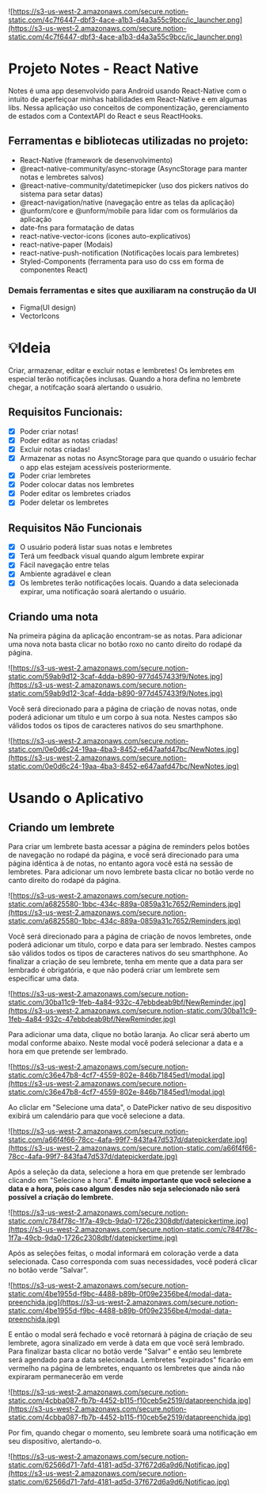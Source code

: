 ![https://s3-us-west-2.amazonaws.com/secure.notion-static.com/4c7f6447-dbf3-4ace-a1b3-d4a3a55c9bcc/ic_launcher.png](https://s3-us-west-2.amazonaws.com/secure.notion-static.com/4c7f6447-dbf3-4ace-a1b3-d4a3a55c9bcc/ic_launcher.png)

# Projeto Notes - React Native

Notes é uma app desenvolvido para Android usando React-Native com o intuito de aperfeiçoar minhas habilidades em React-Native e em algumas libs. Nessa aplicação uso conceitos de componentização, gerenciamento de estados com a ContextAPI do React e seus ReactHooks.

## Ferramentas e bibliotecas utilizadas no projeto:

- React-Native (framework de desenvolvimento)
- @react-native-community/async-storage (AsyncStorage para manter notas e lembretes salvos)
- @react-native-community/datetimepicker (uso dos pickers nativos do sistema para setar datas)
- @react-navigation/native (navegação entre as telas da aplicação)
- @unform/core e @unform/mobile para lidar com os formulários da aplicação
- date-fns para formatação de datas
- react-native-vector-icons (icones auto-explicativos)
- react-native-paper (Modais)
- react-native-push-notification (Notificações locais para lembretes)
- Styled-Components (ferramenta para uso do css em forma de componentes React)

### Demais ferramentas e sites que auxiliaram na construção da UI

- Figma(UI design)
- VectorIcons

# 💡Ideia

Criar, armazenar, editar e excluir notas e lembretes! Os lembretes em especial terão notificações inclusas. Quando a hora defina no lembrete chegar, a notifcação soará alertando o usuário.

## Requisitos Funcionais:

- [x]  Poder criar notas!
- [x]  Poder editar as notas criadas!
- [x]  Excluir notas criadas!
- [x]  Armazenar as notas no AsyncStorage para que quando o usuário fechar o app elas estejam acessíveis posteriormente.
- [x]  Poder criar lembretes
- [x]  Poder colocar datas nos lembretes
- [x]  Poder editar os lembretes criados
- [x]  Poder deletar os lembretes

## Requisitos Não Funcionais

- [x]  O usuário poderá listar suas notas e lembretes
- [x]  Terá um feedback visual quando algum lembrete expirar
- [x]  Fácil navegação entre telas
- [x]  Ambiente agradável e clean
- [x]  Os lembretes terão notificações locais. Quando a data selecionada expirar, uma notificação soará alertando o usuário.

## Criando uma nota

Na primeira página da aplicação encontram-se as notas. Para adicionar uma nova nota basta clicar no botão roxo no canto direito do rodapé da página.

![https://s3-us-west-2.amazonaws.com/secure.notion-static.com/59ab9d12-3caf-4dda-b890-977d457433f9/Notes.jpg](https://s3-us-west-2.amazonaws.com/secure.notion-static.com/59ab9d12-3caf-4dda-b890-977d457433f9/Notes.jpg)

Você será direcionado para a página de criação de novas notas, onde poderá adicionar um título e um corpo à sua nota. Nestes campos são válidos todos os tipos de caracteres nativos do seu smarthphone.

![https://s3-us-west-2.amazonaws.com/secure.notion-static.com/0e0d6c24-19aa-4ba3-8452-e647aafd47bc/NewNotes.jpg](https://s3-us-west-2.amazonaws.com/secure.notion-static.com/0e0d6c24-19aa-4ba3-8452-e647aafd47bc/NewNotes.jpg)

# Usando o Aplicativo

## Criando um lembrete

Para criar um lembrete basta acessar a página de reminders pelos botões de navegação no rodapé da página, e você será direcionado para uma página idêntica à de notas, no entanto agora você está na sessão de lembretes. Para adicionar um novo lembrete basta clicar no botão verde no canto direito do rodapé da página.

![https://s3-us-west-2.amazonaws.com/secure.notion-static.com/a6825580-1bbc-434c-889a-0859a31c7652/Reminders.jpg](https://s3-us-west-2.amazonaws.com/secure.notion-static.com/a6825580-1bbc-434c-889a-0859a31c7652/Reminders.jpg)

Você será direcionado para a página de criação de novos lembretes, onde poderá adicionar um título, corpo e data para ser lembrado. Nestes campos são válidos todos os tipos de caracteres nativos do seu smarthphone. Ao finalizar a criação de seu lembrete, tenha em mente que a data para ser lembrado é obrigatória, e que não poderá criar um lembrete sem especificar uma data. 

![https://s3-us-west-2.amazonaws.com/secure.notion-static.com/30ba11c9-1feb-4a84-932c-47ebbdeab9bf/NewReminder.jpg](https://s3-us-west-2.amazonaws.com/secure.notion-static.com/30ba11c9-1feb-4a84-932c-47ebbdeab9bf/NewReminder.jpg)

Para adicionar uma data, clique no botão laranja. Ao clicar será aberto um modal conforme abaixo. Neste modal você poderá selecionar a data e a hora em que pretende ser lembrado.

![https://s3-us-west-2.amazonaws.com/secure.notion-static.com/c36e47b8-4cf7-4559-802e-846b71845ed1/modal.jpg](https://s3-us-west-2.amazonaws.com/secure.notion-static.com/c36e47b8-4cf7-4559-802e-846b71845ed1/modal.jpg)

Ao cliclar em "Selecione uma data", o DatePicker nativo de seu dispositivo exibirá um calendário para que você selecione a data.

![https://s3-us-west-2.amazonaws.com/secure.notion-static.com/a66f4f66-78cc-4afa-99f7-843fa47d537d/datepickerdate.jpg](https://s3-us-west-2.amazonaws.com/secure.notion-static.com/a66f4f66-78cc-4afa-99f7-843fa47d537d/datepickerdate.jpg)

Após a seleção da data, selecione a hora em que pretende ser lembrado clicando em "Selecione a hora". **É muito importante que você selecione a data e a hora, pois caso algum desdes não seja selecionado não será possível a criação do lembrete.**

![https://s3-us-west-2.amazonaws.com/secure.notion-static.com/c784f78c-1f7a-49cb-9da0-1726c2308dbf/datepickertime.jpg](https://s3-us-west-2.amazonaws.com/secure.notion-static.com/c784f78c-1f7a-49cb-9da0-1726c2308dbf/datepickertime.jpg)

Após as seleções feitas, o modal informará em coloração verde a data selecionada. Caso corresponda com suas necessidades, você poderá clicar no botão verde "Salvar".

![https://s3-us-west-2.amazonaws.com/secure.notion-static.com/4be1955d-f9bc-4488-b89b-0f09e2356be4/modal-data-preenchida.jpg](https://s3-us-west-2.amazonaws.com/secure.notion-static.com/4be1955d-f9bc-4488-b89b-0f09e2356be4/modal-data-preenchida.jpg)

E então o modal será fechado e você retornará à página de criação de seu lembrete, agora sinalizado em verde à data em que você será lembrado. Para finalizar basta clicar no botão verde "Salvar" e então seu lembrete será agendado para a data selecionada. Lembretes "expirados" ficarão em vermelho na página de lembretes, enquanto os lembretes que ainda não expiraram permanecerão em verde

![https://s3-us-west-2.amazonaws.com/secure.notion-static.com/4cbba087-fb7b-4452-b115-f10ceb5e2519/datapreenchida.jpg](https://s3-us-west-2.amazonaws.com/secure.notion-static.com/4cbba087-fb7b-4452-b115-f10ceb5e2519/datapreenchida.jpg)

Por fim, quando chegar o momento, seu lembrete soará uma notificação em seu dispositivo, alertando-o. 

![https://s3-us-west-2.amazonaws.com/secure.notion-static.com/62566d71-7afd-4181-ad5d-37f672d6a9d6/Notificao.jpg](https://s3-us-west-2.amazonaws.com/secure.notion-static.com/62566d71-7afd-4181-ad5d-37f672d6a9d6/Notificao.jpg)